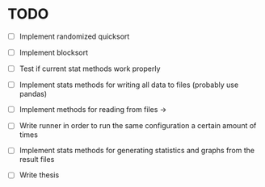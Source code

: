 # TODO

- [ ] Implement randomized quicksort
- [ ] Implement blocksort

- [ ] Test if current stat methods work properly
- [ ] Implement stats methods for writing all data to files (probably use pandas)


- [ ] Implement methods for reading from files ->

- [ ] Write runner in order to run the same configuration a certain amount of times

- [ ] Implement stats methods for generating statistics and graphs from the result files

- [ ] Write thesis